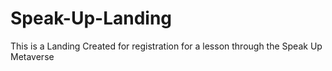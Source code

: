 # Speak-Up-Landing

This is a Landing Created for registration for a lesson through the Speak Up Metaverse
